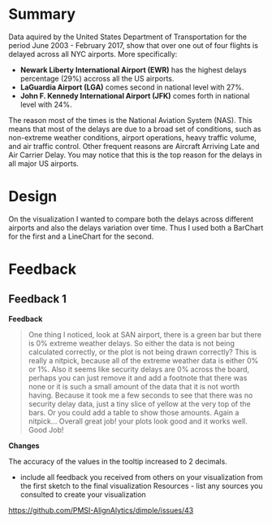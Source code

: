 # Summary

Data aquired by the United States Department of Transportation for the period June 2003 - February 2017, show that over one out of four flights is delayed across all NYC airports. More specifically:  

* **Newark Liberty International Airport (EWR)** has the highest delays percentage (29%) accross all the US airports.  
* **LaGuardia Airport (LGA)** comes second in national level with 27%.  
* **John F. Kennedy International Airport (JFK)** comes forth in national level with 24%.  

The reason most of the times is the National Aviation System (NAS). This means that most of the delays are due to a broad set of conditions, such as non-extreme weather conditions, airport operations, heavy traffic volume, and air traffic control. Other frequent reasons are Aircraft Arriving Late and Air Carrier Delay. You may notice that this is the top reason for the delays in all major US airports.

 
# Design

On the visualization I wanted to compare both the delays across different airports and also the delays variation over time. Thus I used both a BarChart for the first and a LineChart for the second.

# Feedback
## Feedback 1

**Feedback**  
>One thing I noticed, look at SAN airport, there is a green bar but there is 0% extreme weather delays. So either the data is not being calculated correctly, or the plot is not being drawn correctly? This is really a nitpick, because all of the extreme weather data is either 0% or 1%. Also it seems like security delays are 0% across the board, perhaps you can just remove it and add a footnote that there was none or it is such a small amount of the data that it is not worth having. Because it took me a few seconds to see that there was no security delay data, just a tiny slice of yellow at the very top of the bars. Or you could add a table to show those amounts. Again a nitpick... Overall great job! your plots look good and it works well. Good Job!

**Changes**  

The accuracy of the values in the tooltip increased to 2 decimals.


- include all feedback you received from others on your visualization from the first sketch to the final visualization
Resources - list any sources you consulted to create your visualization

https://github.com/PMSI-AlignAlytics/dimple/issues/43